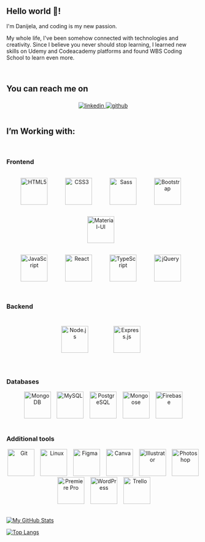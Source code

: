 ## Hello world 🙋!


I'm Danijela, and coding is my new passion. 

My whole life, I've been somehow connected with technologies and creativity. Since I believe you never should stop learning, I learned new skills on Udemy and Codeacademy platforms and found WBS Coding School to learn even more. 


<br/>  


## You can reach me on
<div align="center">
<a href="https://www.linkedin.com/in/dea-fabris/" target="_blank">
<img src="https://img.shields.io/badge/linkedin-%231E77B5.svg?&style=for-the-badge&logo=linkedin&logoColor=white" alt="linkedin" style="margin-top: 5px;"  />
</a>  
<a href="https://github.com/Dea314" target="_blank">
<img src="https://img.shields.io/badge/github-%2324292e.svg?&style=for-the-badge&logo=github&logoColor=white" alt="github" style="margin-top: 5px;" />
</a>
</div>

<br/>  

## I’m Working with: 
<br/>  

### Frontend
<div align="center">  
<img style="margin: 15px" src="https://profilinator.rishav.dev/skills-assets/html5-original-wordmark.svg" alt="HTML5" height="70" />&nbsp;&nbsp;&nbsp;   
<img style="margin: 15px" src="https://profilinator.rishav.dev/skills-assets/css3-original-wordmark.svg" alt="CSS3" height="70" />&nbsp;&nbsp;&nbsp;  
<img style="margin: 15px" src="https://profilinator.rishav.dev/skills-assets/sass-original.svg" alt="Sass" height="70" />&nbsp;&nbsp;&nbsp; 
<img style="margin: 15px" src="https://profilinator.rishav.dev/skills-assets/bootstrap-plain.svg" alt="Bootstrap" height="70" />&nbsp;&nbsp;&nbsp;
<img style="margin: 15px" src="https://cdn.worldvectorlogo.com/logos/material-ui-1.svg" alt="Material-UI" height="70" />&nbsp;&nbsp;&nbsp;   
<br/>
<img style="margin: 15px" src="https://profilinator.rishav.dev/skills-assets/javascript-original.svg" alt="JavaScript" height="70" />&nbsp;&nbsp;&nbsp; 
<img style="margin: 15px" src="https://profilinator.rishav.dev/skills-assets/react-original-wordmark.svg" alt="React" height="70" />&nbsp;&nbsp;&nbsp;
<img style="margin: 15px" src="https://profilinator.rishav.dev/skills-assets/typescript-original.svg" alt="TypeScript" height="70" />&nbsp;&nbsp;&nbsp;
<img style="margin: 15px" src="https://profilinator.rishav.dev/skills-assets/jquery.png" alt="jQuery" height="70" />&nbsp;&nbsp;&nbsp;
</div>

<br/> 

### Backend 
<div align="center">  
<img style="margin: 25px" src="https://profilinator.rishav.dev/skills-assets/nodejs-original-wordmark.svg" alt="Node.js" height="70" /> &nbsp;&nbsp;
<img style="margin: 25px" src="https://profilinator.rishav.dev/skills-assets/express-original-wordmark.svg" alt="Express.js" height="70" /> &nbsp;&nbsp  
</div>

<br/> 

### Databases
<div align="center">  
<img src="https://profilinator.rishav.dev/skills-assets/mongodb-original-wordmark.svg" alt="MongoDB" height="70" />&nbsp;&nbsp;&nbsp;   
<img src="https://profilinator.rishav.dev/skills-assets/mysql-original-wordmark.svg" alt="MySQL" height="70" />&nbsp;&nbsp;&nbsp; 
<img src="https://profilinator.rishav.dev/skills-assets/postgresql-original-wordmark.svg" alt="PostgreSQL" height="70" />&nbsp;&nbsp;&nbsp;   
  <img src="https://accentsconagua.com/img/images_3/an-introduction-to-mongoose-for-mongodb-and-nodejs.jpg" alt="Mongoose" height="70" />&nbsp;&nbsp;&nbsp; 
<img src="https://profilinator.rishav.dev/skills-assets/firebase.png" alt="Firebase" height="70" />  
</div>

<br/> 


### Additional tools
<div align="center">  
<img src="https://profilinator.rishav.dev/skills-assets/git-scm-icon.svg" alt="Git" height="70" />&nbsp;&nbsp;&nbsp;  
<img src="https://profilinator.rishav.dev/skills-assets/linux-original.svg" alt="Linux" height="70" />&nbsp;&nbsp;&nbsp;    
<img src="https://profilinator.rishav.dev/skills-assets/figma-icon.svg" alt="Figma" height="70" />&nbsp;&nbsp;&nbsp;   
<img src="https://img.icons8.com/plasticine/344/canva.png" alt="Canva" height="70" />&nbsp;&nbsp;&nbsp;  
<img src="https://profilinator.rishav.dev/skills-assets/adobe_illustrator-icon.svg" alt="Illustrator" height="70" />&nbsp;&nbsp;&nbsp; 
<img src="https://profilinator.rishav.dev/skills-assets/photoshop-plain.svg" alt="Photoshop" height="70" />&nbsp;&nbsp;&nbsp;  
<img src="https://profilinator.rishav.dev/skills-assets/adobepremierepro.png" alt="Premiere Pro" height="70" />&nbsp;&nbsp;&nbsp;  
<img src="https://profilinator.rishav.dev/skills-assets/wordpress.png" alt="WordPress" height="70" />&nbsp;&nbsp;&nbsp;    
<img src="https://img.icons8.com/color/344/trello.png" alt="Trello" height="70" />&nbsp;&nbsp;&nbsp;  
</div>


<br/>  

[![My GitHub Stats](https://github-readme-stats.vercel.app/api/?username=Dea314&count_private=true&show_icons=true&theme=tokyonight&showicons=true)]()

[![Top Langs](https://github-readme-stats.vercel.app/api/top-langs/?username=Dea314&langs_count=8&theme=tokyonight&showicons=true)](https://github.com/anuraghazra/github-readme-stats)



